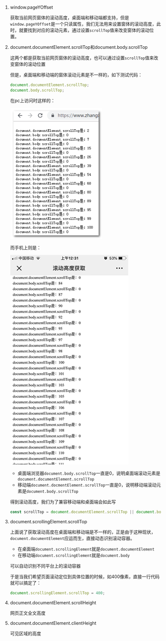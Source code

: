 1. window.pageYOffset

   获取当前网页窗体的滚动高度，桌面端和移动端都支持，但是`window.pageYOffset`是一个只读属性，我们无法用来设置窗体的滚动高度，此时，就要找到对应的滚动元素，通过设置`scrollTop`值来改变窗体的滚动位置。

2. document.documentElement.scrollTop和document.body.scrollTop

   这两个都是获取当前网页窗体的滚动高度，也可以通过设置`scrollTop`值来改变窗体的滚动位置

   但是，桌面端和移动端的窗体滚动元素是不一样的，如下测试代码：

   ```javascript
   document.documentElement.scrollTop;
   document.body.scrollTop;
   ```

   在pc上访问时这样的：

   ![2019-02-22_002936](./img/2019-02-22_002936.png)

   

   而手机上则是：

   ![20190222003318](./img/20190222003318.png)

   - 桌面端浏览器`document.body.scrollTop`一直是0，说明桌面端滚动元素是`document.documentElement.scrollTop`
   - 移动端`document.docmentElement.scrollTop`一直是0，说明移动端滚动元素是`document.body.scrollTop`

   得到滚动高度，我们为了兼容移动端和桌面端会如此写

   ```javascript
   const scrollTop = document.documentElement.scrollTop || document.body.scrollTop
   ```

3. document.scrollingElement.scrollTop

   上面说了获取滚动高度在桌面端和移动端是不一样的，正是由于这种现状，`document.documentElement`应运而生，直接动态识别滚动容器。

   - 在桌面端`document.scrollingElement`就是`document.documentElement`
   - 在移动端`document.scrollingElement`就是`document.body`

   可以自动识别不同平台上的滚动容器

   于是当我们希望页面滚动定位到具体位置的时候，如400像素，直接一行代码就可以搞定了：

   ```javascript
   document.scrollingElement.scrollTop = 400;
   ```

   

4. document.documentElement.scrollHeight

   网页正文全文高度

5. document.documentElement.clientHeight

   可见区域的高度

